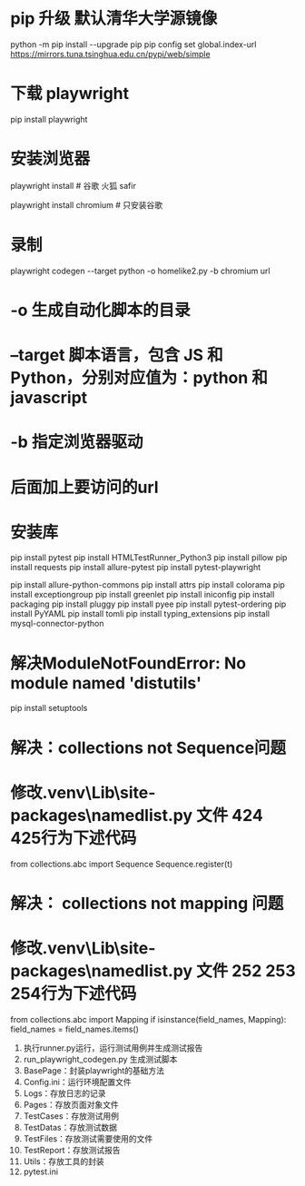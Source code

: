 
# pip 升级 默认清华大学源镜像
python -m pip install --upgrade pip
pip config set global.index-url https://mirrors.tuna.tsinghua.edu.cn/pypi/web/simple

# 下载 playwright
pip install playwright

# 安装浏览器
playwright install  # 谷歌 火狐 safir

playwright install chromium  # 只安装谷歌

# 录制
playwright codegen --target python -o homelike2.py -b chromium url
# -o  生成自动化脚本的目录
# –target 脚本语言，包含 JS 和 Python，分别对应值为：python 和 javascript
# -b  指定浏览器驱动
# 后面加上要访问的url

# 安装库
pip install pytest
pip install HTMLTestRunner_Python3
pip install pillow
pip install requests
pip install allure-pytest
pip install pytest-playwright

pip install allure-python-commons
pip install attrs
pip install colorama
pip install exceptiongroup
pip install greenlet
pip install iniconfig
pip install packaging
pip install pluggy
pip install pyee
pip install pytest-ordering
pip install PyYAML
pip install tomli
pip install typing_extensions
pip install mysql-connector-python

# 解决ModuleNotFoundError: No module named 'distutils'
pip install setuptools
# 解决：collections not Sequence问题   
# 修改.venv\Lib\site-packages\namedlist.py 文件 424 425行为下述代码
from collections.abc import Sequence
    Sequence.register(t)
# 解决： collections not mapping   问题
# 修改.venv\Lib\site-packages\namedlist.py 文件 252 253 254行为下述代码
from collections.abc import Mapping
    if isinstance(field_names, Mapping):
        field_names = field_names.items()

1. 执行runner.py运行，运行测试用例并生成测试报告
2. run_playwright_codegen.py  生成测试脚本
3. BasePage：封装playwright的基础方法
4. Config.ini：运行环境配置文件
5. Logs：存放日志的记录
6. Pages：存放页面对象文件
7. TestCases：存放测试用例
8. TestDatas：存放测试数据
9. TestFiles：存放测试需要使用的文件
10. TestReport：存放测试报告
11. Utils：存放工具的封装
12. pytest.ini